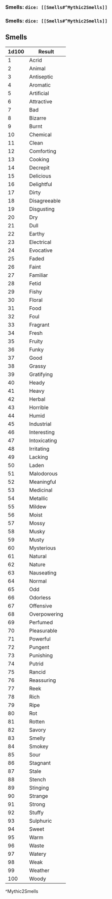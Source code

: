 ### Smells: `dice: [[Smells#^Mythic2Smells]]`
### Smells: `dice: [[Smells#^Mythic2Smells]]`

## 
## Smells
| 1d100 | Result       |
| ----- | ------------ |
| 1     | Acrid        |
| 2     | Animal       |
| 3     | Antiseptic   |
| 4     | Aromatic     |
| 5     | Artificial   |
| 6     | Attractive   |
| 7     | Bad          |
| 8     | Bizarre      |
| 9     | Burnt        |
| 10    | Chemical     |
| 11    | Clean        |
| 12    | Comforting   |
| 13    | Cooking      |
| 14    | Decrepit     |
| 15    | Delicious    |
| 16    | Delightful   |
| 17    | Dirty        |
| 18    | Disagreeable |
| 19    | Disgusting   |
| 20    | Dry          |
| 21    | Dull         |
| 22    | Earthy       |
| 23    | Electrical   |
| 24    | Evocative    |
| 25    | Faded        |
| 26    | Faint        |
| 27    | Familiar     |
| 28    | Fetid        |
| 29    | Fishy        |
| 30    | Floral       |
| 31    | Food         |
| 32    | Foul         |
| 33    | Fragrant     |
| 34    | Fresh        |
| 35    | Fruity       |
| 36    | Funky        |
| 37    | Good         |
| 38    | Grassy       |
| 39    | Gratifying   |
| 40    | Heady        |
| 41    | Heavy        |
| 42    | Herbal       |
| 43    | Horrible     |
| 44    | Humid        |
| 45    | Industrial   |
| 46    | Interesting  |
| 47    | Intoxicating |
| 48    | Irritating   |
| 49    | Lacking      |
| 50    | Laden        |
| 51    | Malodorous   |
| 52    | Meaningful   |
| 53    | Medicinal    |
| 54    | Metallic     |
| 55    | Mildew       |
| 56    | Moist        |
| 57    | Mossy        |
| 58    | Musky        |
| 59    | Musty        |
| 60    | Mysterious   |
| 61    | Natural      |
| 62    | Nature       |
| 63    | Nauseating   |
| 64    | Normal       |
| 65    | Odd          |
| 66    | Odorless     |
| 67    | Offensive    |
| 68    | Overpowering |
| 69    | Perfumed     |
| 70    | Pleasurable  |
| 71    | Powerful     |
| 72    | Pungent      |
| 73    | Punishing    |
| 74    | Putrid       |
| 75    | Rancid       |
| 76    | Reassuring   |
| 77    | Reek         |
| 78    | Rich         |
| 79    | Ripe         |
| 80    | Rot          |
| 81    | Rotten       |
| 82    | Savory       |
| 83    | Smelly       |
| 84    | Smokey       |
| 85    | Sour         |
| 86    | Stagnant     |
| 87    | Stale        |
| 88    | Stench       |
| 89    | Stinging     |
| 90    | Strange      |
| 91    | Strong       |
| 92    | Stuffy       |
| 93    | Sulphuric    |
| 94    | Sweet        |
| 95    | Warm         |
| 96    | Waste        |
| 97    | Watery       |
| 98    | Weak         |
| 99    | Weather      |
| 100   | Woody        |
^Mythic2Smells